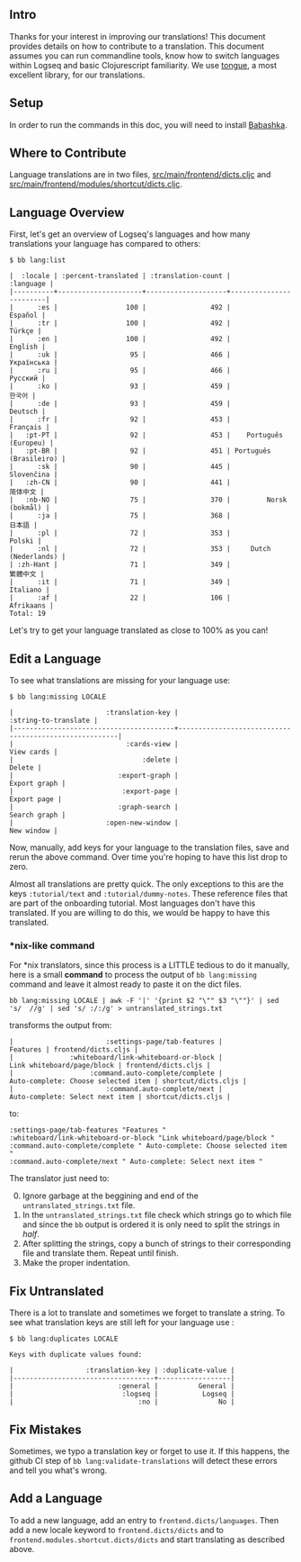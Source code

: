 ## Intro

Thanks for your interest in improving our translations! This document provides
details on how to contribute to a translation. This document assumes you can run
commandline tools, know how to switch languages within Logseq and basic
Clojurescript familiarity. We use [tongue](https://github.com/tonsky/tongue), a
most excellent library, for our translations.

## Setup

In order to run the commands in this doc, you will need to install
[Babashka](https://github.com/babashka/babashka#installation).

## Where to Contribute

Language translations are in two files,
[src/main/frontend/dicts.cljc](https://github.com/logseq/logseq/blob/master/src/main/frontend/dicts.cljc)
and
[src/main/frontend/modules/shortcut/dicts.cljc](https://github.com/logseq/logseq/blob/master/src/main/frontend/modules/shortcut/dicts.cljc).

## Language Overview

First, let's get an overview of Logseq's languages and how many translations your
language has compared to others:

```shell
$ bb lang:list

|  :locale | :percent-translated | :translation-count |              :language |
|----------+---------------------+--------------------+------------------------|
|      :es |                 100 |                492 |                Español |
|      :tr |                 100 |                492 |                 Türkçe |
|      :en |                 100 |                492 |                English |
|      :uk |                  95 |                466 |             Українська |
|      :ru |                  95 |                466 |                Русский |
|      :ko |                  93 |                459 |                    한국어 |
|      :de |                  93 |                459 |                Deutsch |
|      :fr |                  92 |                453 |               Français |
|   :pt-PT |                  92 |                453 |    Português (Europeu) |
|   :pt-BR |                  92 |                451 | Português (Brasileiro) |
|      :sk |                  90 |                445 |             Slovenčina |
|   :zh-CN |                  90 |                441 |                   简体中文 |
|   :nb-NO |                  75 |                370 |         Norsk (bokmål) |
|      :ja |                  75 |                368 |                    日本語 |
|      :pl |                  72 |                353 |                 Polski |
|      :nl |                  72 |                353 |     Dutch (Nederlands) |
| :zh-Hant |                  71 |                349 |                   繁體中文 |
|      :it |                  71 |                349 |               Italiano |
|      :af |                  22 |                106 |              Afrikaans |
Total: 19
```

Let's try to get your language translated as close to 100% as you can!

## Edit a Language

To see what translations are missing for your language use:

```shell
$ bb lang:missing LOCALE

|                       :translation-key |                                  :string-to-translate |
|----------------------------------------+-------------------------------------------------------|
|                            :cards-view |                                            View cards |
|                                :delete |                                                Delete |
|                          :export-graph |                                          Export graph |
|                           :export-page |                                           Export page |
|                          :graph-search |                                          Search graph |
|                       :open-new-window |                                            New window |
```

Now, manually, add keys for your language to the translation files, save and rerun the above command. 
Over time you're hoping to have this list drop to zero.

Almost all translations are pretty quick. The only exceptions to this are the keys `:tutorial/text` and `:tutorial/dummy-notes`. These reference files that are part of the onboarding tutorial. Most languages don't have this translated. If you are willing to do this, we would be happy to have this translated.

### \*nix-like command

For \*nix translators, since this process is a LITTLE tedious to do it manually, here is a small **command** to process the output of `bb lang:missing` command and leave it almost ready to paste it on the dict files.

```shell
bb lang:missing LOCALE | awk -F '|' '{print $2 "\"" $3 "\""}' | sed 's/  //g' | sed 's/ :/:/g' > untranslated_strings.txt
```
transforms the output from:
```
|                       :settings-page/tab-features |                                              Features | frontend/dicts.cljs |
|              :whiteboard/link-whiteboard-or-block |                            Link whiteboard/page/block | frontend/dicts.cljs |
|                   :command.auto-complete/complete |                   Auto-complete: Choose selected item | shortcut/dicts.cljs |
|                       :command.auto-complete/next |                       Auto-complete: Select next item | shortcut/dicts.cljs |

```
to:
```
:settings-page/tab-features "Features "
:whiteboard/link-whiteboard-or-block "Link whiteboard/page/block "
:command.auto-complete/complete " Auto-complete: Choose selected item "
:command.auto-complete/next " Auto-complete: Select next item "
```

The translator just need to:

0. Ignore garbage at the beggining and end of the `untranslated_strings.txt` file.
1. In the `untranslated_strings.txt` file check which strings go to which file and since the `bb` output is ordered it is only need to split the strings in *half*.
2. After splitting the strings, copy a bunch of strings to their corresponding file and translate them. Repeat until finish.
3. Make the proper indentation.

## Fix Untranslated

There is a lot to translate and sometimes we forget to translate a string. To see what translation keys are still left for your language use :

```shell
$ bb lang:duplicates LOCALE

Keys with duplicate values found:

|                  :translation-key | :duplicate-value |
|-----------------------------------+------------------|
|                          :general |          General |
|                           :logseq |           Logseq |
|                               :no |               No |
```

## Fix Mistakes

Sometimes, we typo a translation key or forget to use it. If this happens,
the github CI step of `bb lang:validate-translations` will detect these errors
and tell you what's wrong.

## Add a Language

To add a new language, add an entry to `frontend.dicts/languages`. Then add a
new locale keyword to `frontend.dicts/dicts` and to
`frontend.modules.shortcut.dicts/dicts` and start translating as described above.

